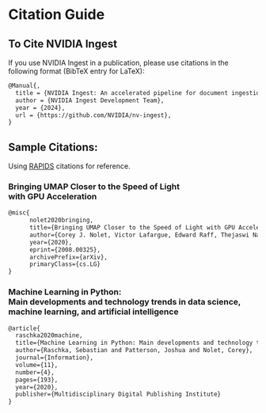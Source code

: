 # Citation Guide

## To Cite NVIDIA Ingest
If you use NVIDIA Ingest in a publication, please use citations in the following format (BibTeX entry for LaTeX):
```tex
@Manual{,
  title = {NVIDIA Ingest: An accelerated pipeline for document ingestion},
  author = {NVIDIA Ingest Development Team},
  year = {2024},
  url = {https://github.com/NVIDIA/nv-ingest},
}
```


## Sample Citations:

Using [RAPIDS](https://rapids.ai/) citations for reference.

### Bringing UMAP Closer to the Speed of Light <br> with GPU Acceleration
```tex
@misc{
      nolet2020bringing,
      title={Bringing UMAP Closer to the Speed of Light with GPU Acceleration}, 
      author={Corey J. Nolet, Victor Lafargue, Edward Raff, Thejaswi Nanditale, Tim Oates, John Zedlewski, and Joshua Patterson},
      year={2020},
      eprint={2008.00325},
      archivePrefix={arXiv},
      primaryClass={cs.LG}
}
```

### Machine Learning in Python: <br> Main developments and technology trends in data science, machine learning, and artificial intelligence
```tex
@article{
  raschka2020machine,
  title={Machine Learning in Python: Main developments and technology trends in data science, machine learning, and artificial intelligence},
  author={Raschka, Sebastian and Patterson, Joshua and Nolet, Corey},
  journal={Information},
  volume={11},
  number={4},
  pages={193},
  year={2020},
  publisher={Multidisciplinary Digital Publishing Institute}
}
```

